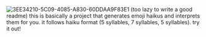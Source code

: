 ![3EE34210-5C09-4085-A830-60DDAA9F83E1](https://github.com/user-attachments/assets/d35864d9-2a68-45e1-bf29-6618e4b9f337)
(too lazy to write a good readme)
this is basically a project that generates emoji haikus and interprets them for you. it follows haiku format (5 syllables, 7 syllables, 5 syllables). try it out!
